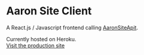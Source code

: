 # Aaron Site Client

A React.js / Javascript frontend calling [AaronSiteApit](https://github.com/MrAaronOlsen/AaronSiteApi).<br>

Currently hosted on Heroku.<br>
[Visit the production site](http://wwww.aaron-olsen.com)
